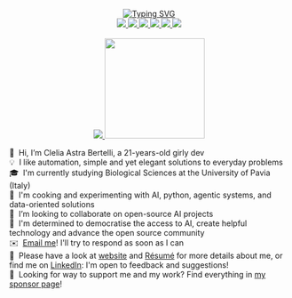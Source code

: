 <p align="center">
<a href="https://github.com/drkostas">
    <img src="https://readme-typing-svg.demolab.com?font=Georgia&size=18&duration=2000&pause=100&multiline=true&width=500&height=80&lines=Clelia+Astra+Bertelli;SWE+and+AI+dev+%7C+Pythonist+%7C+Go+Learner;Agentic+Systems+%7C+Open+Source+%7C+Data+Driven" alt="Typing SVG" />
</a>
<br/>

<a href="https://astrabert.vercel.app">
    <img src="https://img.shields.io/badge/Website-cleliasportfolio.xyz-red?style=flat-square">
</a>  
<a href="https://astrabert.github.io/hophop-science/">
    <img src="https://img.shields.io/badge/My Blog-HOPHOP Science-purple?style=flat-square">
</a>  
<a href="https://www.cleliasportfolio.xyz/resume">
    <img src="https://img.shields.io/badge/PDF-CV-red?style=flat-square&logo=adobe">
</a>  
<a href="https://www.linkedin.com/in/astra-clelia-bertelli-583904297/">
    <img src="https://img.shields.io/badge/-Linkedin-blue?style=flat-square&logo=linkedin">
</a>
<a href="mailto:astraberte9@gmail.com">
    <img src="https://img.shields.io/badge/-Email-red?style=flat-square&logo=gmail&logoColor=white">
</a>
<a href="https://pypi.org/user/AstraBert/">
    <img src="https://img.shields.io/badge/PyPi-AstraBert-blue?style=flat-square&logo=pypi&logoColor=white">
</a>

<br/> 
<br/> 

<a href="https://github.com/AstraBert">
    <img src="https://github-stats-alpha.vercel.app/api?username=AstraBert&cc=22272e&tc=37BCF6&ic=fff&bc=0000">
    <img height="180em" src="https://github-readme-stats-eight-theta.vercel.app/api/top-langs/?username=AstraBert&layout=compact&langs_count=8&theme=algolia"/>
</a>

👋 &nbsp;Hi, I’m Clelia Astra Bertelli, a 21-years-old girly dev\
💡 &nbsp;I like automation, simple and yet elegant solutions to everyday problems\
🎓 &nbsp;I'm currently studying Biological Sciences at the University of Pavia (Italy)\
🌱 &nbsp;I'm cooking and experimenting with AI, python, agentic systems, and data-oriented solutions\
💞️ &nbsp;I’m looking to collaborate on open-source AI projects\
💭 &nbsp;I'm determined to democratise the access to AI, create helpful technology and advance the open source community\
✉️ &nbsp;[Email me](astraberte9@gmail.com)! I'll try to respond as soon as I can\
📄 &nbsp;Please have a look at [website](https://cleliasportfolio.xyz) and [Résumé](https://www.cleliasportfolio.xyz/resume) for more details about me,  or find me on [LinkedIn](https://www.linkedin.com/in/clelia-astra-bertelli-583904297/): I'm open to feedback and suggestions!\
🥰 &nbsp;Looking for way to support me and my work? Find everything in [my sponsor page](https://github.com/sponsors/AstraBert)!


<!---
AstraBert/AstraBert is a ✨ special ✨ repository because its `README.md` (this file) appears on your GitHub profile.
You can click the Preview link to take a look at your changes.
--->
